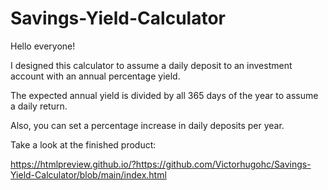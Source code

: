 # Savings-Yield-Calculator

Hello everyone!

I designed this calculator to assume a daily deposit to an investment account with an annual percentage yield.

The expected annual yield is divided by all 365 days of the year to assume a daily return.

Also, you can set a percentage increase in daily deposits per year.

Take a look at the finished product:

https://htmlpreview.github.io/?https://github.com/Victorhugohc/Savings-Yield-Calculator/blob/main/index.html

